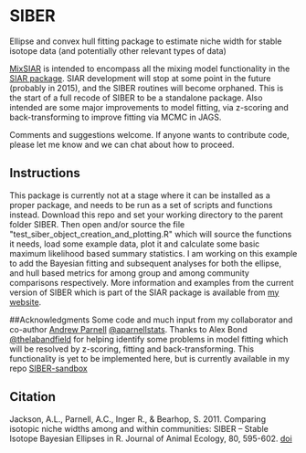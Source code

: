 SIBER
=====

Ellipse and convex hull fitting package to estimate niche width for stable isotope data (and potentially other relevant types of data)

[MixSIAR](https://github.com/brianstock/MixSIAR) is intended to encompass all the mixing model functionality in the [SIAR package](http://www.tcd.ie/Zoology/research/research/theoretical/siar.php). SIAR development will stop at some point in the future (probably in 2015),
and the SIBER routines will become orphaned. This is the start of a full recode of SIBER to be a standalone package. 
Also intended are some major improvements to model fitting, via z-scoring and back-transforming to improve fitting 
via MCMC in JAGS. 

Comments and suggestions welcome. If anyone wants to contribute code, please let me know and we can chat about how 
to proceed.

## Instructions
This package is currently not at a stage where it can be installed as a proper package, and needs to be run as a set of scripts and functions instead. Download this repo and set your working directory to the parent folder SIBER. Then open and/or source the file "test_siber_object_creation_and_plotting.R" which will source the functions it needs, load some example data, plot it and calculate some basic maximum likelihood based summary statistics. I am working on this example to add the Bayesian fitting and subsequent analyses for both the ellipse, and hull based metrics for among group and among community comparisons respectively. More information and examples from the current version of SIBER which is part of the SIAR package is available from [my website](http://www.tcd.ie/Zoology/research/research/theoretical/Rpodcasts.php#siber).

##Acknowledgments
Some code and much input from my collaborator and co-author [Andrew Parnell](http://mathsci.ucd.ie/people/parnell_a) [@aparnellstats](https://twitter.com/aparnellstats). Thanks to Alex Bond [@thelabandfield](https://twitter.com/thelabandfield) for helping identify some problems in model fitting which will be resolved by z-scoring, fitting and back-transforming. This functionality is yet to be implemented here, but is currently available in my repo [SIBER-sandbox]( https://github.com/AndrewLJackson/SIBER-sandbox)

## Citation
Jackson, A.L., Parnell, A.C., Inger R., & Bearhop, S. 2011. Comparing isotopic niche widths among and within communities: SIBER – Stable Isotope Bayesian Ellipses in R. Journal of Animal Ecology, 80, 595-602. [doi](http://dx.doi.org/10.1111/j.1365-2656.2011.01806.x)
